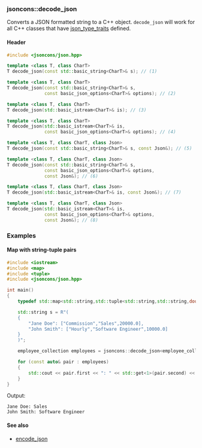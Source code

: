 ### jsoncons::decode_json

Converts a JSON formatted string to a C++ object. `decode_json` will 
work for all C++ classes that have [json_type_traits](https://github.com/danielaparker/jsoncons/blob/master/doc/ref/json_type_traits.md) defined.

#### Header

```c++
#include <jsoncons/json.hpp>

template <class T, class CharT>
T decode_json(const std::basic_string<CharT>& s); // (1)

template <class T, class CharT>
T decode_json(const std::basic_string<CharT>& s,
              const basic_json_options<CharT>& options); // (2)

template <class T, class CharT>
T decode_json(std::basic_istream<CharT>& is); // (3)

template <class T, class CharT>
T decode_json(std::basic_istream<CharT>& is,
              const basic_json_options<CharT>& options); // (4)

template <class T, class CharT, class Json>
T decode_json(const std::basic_string<CharT>& s, const Json&); // (5)

template <class T, class CharT, class Json>
T decode_json(const std::basic_string<CharT>& s,
              const basic_json_options<CharT>& options, 
              const Json&); // (6)

template <class T, class CharT, class Json>
T decode_json(std::basic_istream<CharT>& is, const Json&); // (7)

template <class T, class CharT, class Json>
T decode_json(std::basic_istream<CharT>& is,
              const basic_json_options<CharT>& options, 
              const Json&); // (8)
```

### Examples

#### Map with string-tuple pairs

```c++
#include <iostream>
#include <map>
#include <tuple>
#include <jsoncons/json.hpp>

int main()
{
    typedef std::map<std::string,std::tuple<std::string,std::string,double>> employee_collection;

    std::string s = R"(
    {
        "Jane Doe": ["Commission","Sales",20000.0],
        "John Smith": ["Hourly","Software Engineer",10000.0]
    }
    )";

    employee_collection employees = jsoncons::decode_json<employee_collection>(s);

    for (const auto& pair : employees)
    {
        std::cout << pair.first << ": " << std::get<1>(pair.second) << std::endl;
    }
}
```
Output:
```
Jane Doe: Sales
John Smith: Software Engineer
```

#### See also

- [encode_json](encode_json.md)

